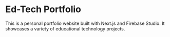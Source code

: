 # Ed-Tech Portfolio

This is a personal portfolio website built with Next.js and Firebase Studio. It showcases a variety of educational technology projects.
